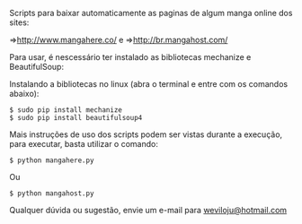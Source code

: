 Scripts para baixar automaticamente as paginas de algum manga online dos sites:

=>http://www.mangahere.co/
e
=>http://br.mangahost.com/

Para usar, é nescessário ter instalado as bibliotecas mechanize e BeautifulSoup:

Instalando a bibliotecas no linux (abra o terminal e entre com os comandos abaixo):
```
$ sudo pip install mechanize
$ sudo pip install beautifulsoup4
```
Mais instruções de uso dos scripts podem ser vistas durante a execução, 
para executar, basta utilizar o comando:
```
$ python mangahere.py 
```
Ou
```
$ python mangahost.py
```
Qualquer dúvida ou sugestão, 
envie um e-mail para weviloju@hotmail.com
